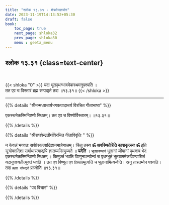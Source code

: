 ```yaml
---
title: "श्लोक १३.३१ - क्षेत्रक्षेत्रज्ञयोग"
date: 2023-11-19T14:13:52+05:30
draft: false
book:
    toc_page: true
    next_page: shloka32
    prev_page: shloka30
    menu : geeta_menu
---
```




## श्लोक १३.३१ {class=text-center}

<br/>

{{< shloka  "0"  >}}
यदा भूतपृथग्भावमेकस्थमनुपश्यति ।  
तत एव च विस्तारं ब्रह्म सम्पद्यते तदा ॥१३.३१॥
{{< /shloka >}}

---


{{% details "श्रीमन्मध्वाचार्यभगवत्पादाचर्य विरचित  गीताभाष्य" %}}

एकस्थमेकस्मिन्विष्णौ स्थितम्। तत एव च विष्णोर्विस्तारम्। ॥१३.३१॥

{{% /details %}}



{{% details "श्रीराघवेन्द्रतीर्थविरचित गीताविवृतिः " %}}

न केवलं भगवतः सर्वप्रेरकत्वादिज्ञानमात्रेणालम्‌। 
किंतु तस्य **ॐ अवस्थितेरिति काशकृत्स्नः ॐ** इति 
सूत्रोक्तदिशा सर्वाधारत्वाद्यपि ज्ञातव्यमित्युच्यते 
॥ **यदेति** । `भूतपृथग्भावं` भूतानां जीवानां 
पृथक्त्वं भेदं एकस्थमेकस्मिन्विष्णौ स्थितम्‌ । किमुक्तं 
भवति विष्णुनाऽन्योन्यं च पृथग्भूतं 
भूतग्राममेकविष्ण्वाश्रितं यदानुपश्यतीत्युक्तं भवति । तत एव
विष्णुत एव `विस्तार`मुत्पत्तिं च भूतानामित्यन्वेति। 
अनु तारतम्येन पश्यति। तदा
`ब्रह्मा संपद्यते` प्राप्नोति ॥१३.३१॥

{{% /details %}}



{{% details "पद विचार" %}}


{{% /details %}}

